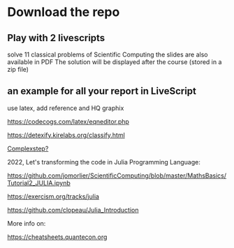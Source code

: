 # Download the repo


## Play with 2 livescripts

solve 11 classical problems of Scientific Computing
the slides are also available in PDF
The solution will be displayed after the course (stored in a zip file)

## an example for all your report in LiveScript
use latex, add reference and HQ graphix

https://codecogs.com/latex/eqneditor.php

https://detexify.kirelabs.org/classify.html

[Complexstep?](http://htmlpreview.github.io/?https://github.com/jomorlier/ScientificComputing/blob/master/MathsBasics/complexstep.html)

2022, Let's transforming the code in Julia Programming Language:

https://github.com/jomorlier/ScientificComputing/blob/master/MathsBasics/Tutorial2_JULIA.ipynb

https://exercism.org/tracks/julia

https://github.com/clopeau/Julia_Introduction

More info on:

https://cheatsheets.quantecon.org



